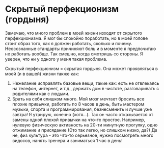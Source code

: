 Скрытый перфекционизм (гордыня)
===
Замечаю, что много проблем в моей жизни изходят от скрытого перфекционизма.
Я мог бы спокойно поработать, но в моей голове стоит образ того, как я должен работать, сколько и почему. Неосознанные стандарты причиняют боль и в моменте я предпочитаю не работать вообще.
Так смешно, когда смотришь со стороны.
Я уверен, что ни у одного у меня такая проблема.


Скрытый перфекционизм = скрытая гордыня.
Она может проявляться в моей (и в вашей) жизни также как:
1. Нежелание исправлять базовые вещи, такие как: есть не отвлекаясь на телефон, интернет, и т.д., держать дом в чистоте, разговаривать с родителями как с людьми.
2. Брать на себя слишком много. Мой мозг мечтает бросить все плохие привычки, работать по 8 часов в день, быть мастером музыки, спорта и программирования, безнесменить и лучше уже завтра! Я утрирую, конечно (хотя...). Так он часто отказывается от замены одной плохой привычки на что-то простое. Например, нулевую физическую активность на 20-ти минутную прогулку, одно отжимание и присядание (Это так легко, но слишком низко, да?) Да не, физ культура - это что-то серьезное, нужно посмотреть много видосов, нанять тренера и заниматься 1 час в день!
